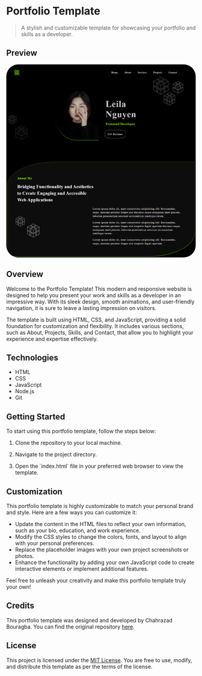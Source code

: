 # Portfolio Template

> A stylish and customizable template for showcasing your portfolio and skills as a developer.

## Preview

<p align="center">
  <img src="./img/preview.png" alt="[Portfolio Template Preview]" width="600">
</p>

<style>
  img {
    border-radius: 2rem;
  }
</style>

## Overview

Welcome to the Portfolio Template! This modern and responsive website is designed to help you present your work and skills as a developer in an impressive way. With its sleek design, smooth animations, and user-friendly navigation, it is sure to leave a lasting impression on visitors.

The template is built using HTML, CSS, and JavaScript, providing a solid foundation for customization and flexibility. It includes various sections, such as About, Projects, Skills, and Contact, that allow you to highlight your experience and expertise effectively.

## Technologies

- HTML
- CSS
- JavaScript
- Node.js
- Git

## Getting Started

To start using this portfolio template, follow the steps below:

1. Clone the repository to your local machine.

2. Navigate to the project directory.

3. Open the \`index.html\` file in your preferred web browser to view the template.

## Customization

This portfolio template is highly customizable to match your personal brand and style. Here are a few ways you can customize it:

- Update the content in the HTML files to reflect your own information, such as your bio, education, and work experience.
- Modify the CSS styles to change the colors, fonts, and layout to align with your personal preferences.
- Replace the placeholder images with your own project screenshots or photos.
- Enhance the functionality by adding your own JavaScript code to create interactive elements or implement additional features.

Feel free to unleash your creativity and make this portfolio template truly your own!

## Credits

This portfolio template was designed and developed by Chahrazad Bouragba. You can find the original repository [here](https://github.com/ChahrazadBouragba/Portfolio-Template.git).

## License

This project is licensed under the [MIT License](LICENSE). You are free to use, modify, and distribute this template as per the terms of the license.


